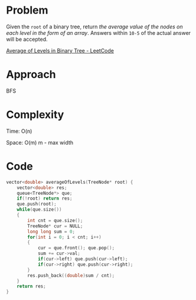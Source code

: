 # Problem

Given the `root` of a binary tree, return *the average value of the nodes on each level in the form of an array*. Answers within `10-5` of the actual answer will be accepted.

[Average of Levels in Binary Tree - LeetCode](https://leetcode.com/problems/average-of-levels-in-binary-tree/description/?envType=study-plan-v2&envId=top-interview-150)

# Approach

BFS

# Complexity

Time: O(n)

Space: O(m)  m - max width

# Code

```c++
vector<double> averageOfLevels(TreeNode* root) {
    vector<double> res;
    queue<TreeNode*> que;
    if(!root) return res;
    que.push(root);
    while(que.size())
    {
        int cnt = que.size();
        TreeNode* cur = NULL;
        long long sum = 0;
        for(int i = 0; i < cnt; i++)
        {
            cur = que.front(); que.pop();
            sum += cur->val;
            if(cur->left) que.push(cur->left);
            if(cur->right) que.push(cur->right);
        }
        res.push_back((double)sum / cnt);
    }
    return res;
}
```

